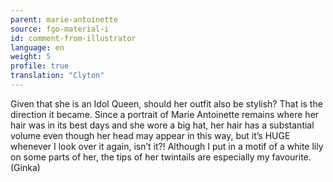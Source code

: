 ```yaml
---
parent: marie-antoinette
source: fgo-material-i
id: comment-from-illustrator
language: en
weight: 5
profile: true
translation: "Clyton"
---
```


Given that she is an Idol Queen, should her outfit also be stylish? That is the direction it became. Since a portrait of Marie Antoinette remains where her hair was in its best days and she wore a big hat, her hair has a substantial volume even though her head may appear in this way, but it’s HUGE whenever I look over it again, isn’t it?! Although I put in a motif of a white lily on some parts of her, the tips of her twintails are especially my favourite. (Ginka)
